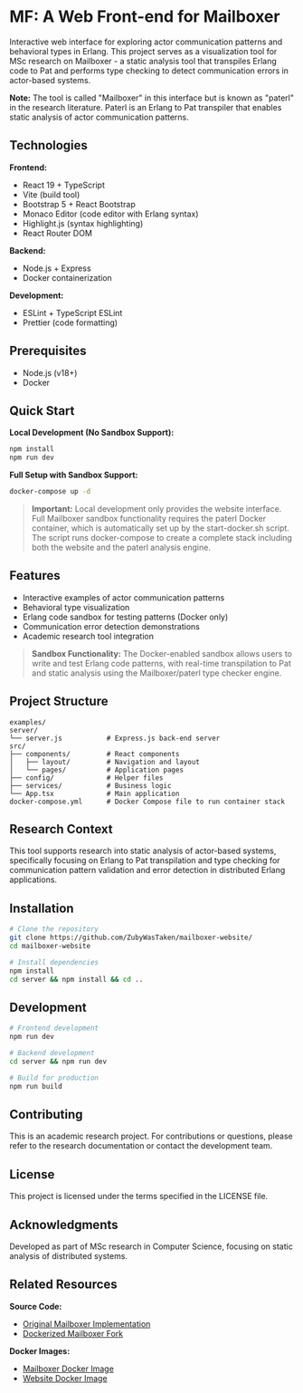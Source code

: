 # MF: A Web Front-end for Mailboxer

Interactive web interface for exploring actor communication patterns and behavioral types in Erlang. This project serves as a visualization tool for MSc research on Mailboxer - a static analysis tool that transpiles Erlang code to Pat and performs type checking to detect communication errors in actor-based systems.

**Note:** The tool is called "Mailboxer" in this interface but is known as "paterl" in the research literature. Paterl is an Erlang to Pat transpiler that enables static analysis of actor communication patterns.

## Technologies

**Frontend:**
- React 19 + TypeScript
- Vite (build tool)
- Bootstrap 5 + React Bootstrap
- Monaco Editor (code editor with Erlang syntax)
- Highlight.js (syntax highlighting)
- React Router DOM

**Backend:**
- Node.js + Express
- Docker containerization

**Development:**
- ESLint + TypeScript ESLint
- Prettier (code formatting)

## Prerequisites

- Node.js (v18+)
- Docker

## Quick Start

**Local Development (No Sandbox Support):**
```bash
npm install
npm run dev
```

**Full Setup with Sandbox Support:**
```bash
docker-compose up -d
```

> **Important:** Local development only provides the website interface. Full Mailboxer sandbox functionality requires the paterl Docker container, which is automatically set up by the start-docker.sh script. The script runs docker-compose to create a complete stack including both the website and the paterl analysis engine.

## Features

- Interactive examples of actor communication patterns
- Behavioral type visualization
- Erlang code sandbox for testing patterns (Docker only)
- Communication error detection demonstrations
- Academic research tool integration

> **Sandbox Functionality:** The Docker-enabled sandbox allows users to write and test Erlang code patterns, with real-time transpilation to Pat and static analysis using the Mailboxer/paterl type checker engine.

## Project Structure

```
examples/
server/
└── server.js           # Express.js back-end server  
src/
├── components/         # React components
│   ├── layout/         # Navigation and layout
│   └── pages/          # Application pages
├── config/             # Helper files
├── services/           # Business logic
└── App.tsx             # Main application
docker-compose.yml      # Docker Compose file to run container stack
```

## Research Context

This tool supports research into static analysis of actor-based systems, specifically focusing on Erlang to Pat transpilation and type checking for communication pattern validation and error detection in distributed Erlang applications.

## Installation

```bash
# Clone the repository
git clone https://github.com/ZubyWasTaken/mailboxer-website/
cd mailboxer-website

# Install dependencies
npm install
cd server && npm install && cd ..
```

## Development

```bash
# Frontend development
npm run dev

# Backend development
cd server && npm run dev

# Build for production
npm run build
```

## Contributing

This is an academic research project. For contributions or questions, please refer to the research documentation or contact the development team.

## License

This project is licensed under the terms specified in the LICENSE file.

## Acknowledgments

Developed as part of MSc research in Computer Science, focusing on static analysis of distributed systems.

## Related Resources

**Source Code:**
- [Original Mailboxer Implementation](https://github.com/duncanatt/paterl)
- [Dockerized Mailboxer Fork](https://github.com/ZubyWasTaken/paterl)

**Docker Images:**
- [Mailboxer Docker Image](https://hub.docker.com/repository/docker/zubywastaken/paterl/general)
- [Website Docker Image](https://hub.docker.com/repository/docker/zubywastaken/mailboxer-website/general)
